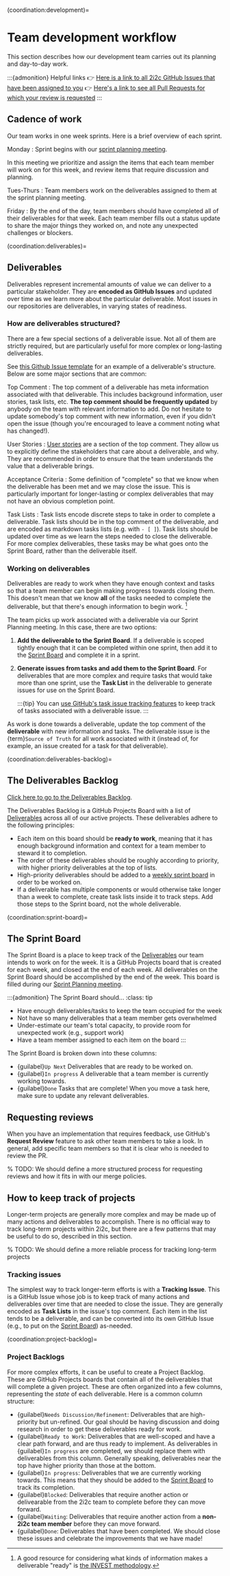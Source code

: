 (coordination:development)=
# Team development workflow

This section describes how our development team carries out its planning and day-to-day work.

:::{admonition} Helpful links
👉 [Here is a link to all 2i2c GitHub Issues that have been assigned to you](https://github.com/issues?q=is%3Aissue+is%3Aopen+archived%3Afalse+sort%3Aupdated-desc+assignee%3A%40me+user%3A2i2c-org+)
👉 [Here's a link to see all Pull Requests for which your review is requested](https://github.com/issues?q=is%3Aopen+archived%3Afalse+sort%3Aupdated-desc+user%3A2i2c-org+type%3Apr+review-requested%3A%40me+)
:::

## Cadence of work

Our team works in one week sprints.
Here is a brief overview of each sprint.

Monday
: Sprint begins with our [sprint planning meeting](meetings:sprint-planning).

  In this meeting we prioritize and assign the items that each team member will work on for this week, and review items that require discussion and planning.

Tues-Thurs
: Team members work on the deliverables assigned to them at the sprint planning meeting.

Friday
: By the end of the day, team members should have completed all of their deliverables for that week.
  Each team member fills out a status update to share the major things they worked on, and note any unexpected challenges or blockers.

(coordination:deliverables)=
## Deliverables

Deliverables represent incremental amounts of value we can deliver to a particular stakeholder.
They are **encoded as GitHub Issues** and updated over time as we learn more about the particular deliverable.
Most issues in our repositories are deliverables, in varying states of readiness.

### How are deliverables structured?

There are a few special sections of a deliverable issue.
Not all of them are strictly required, but are particularly useful for more complex or long-lasting deliverables.

See [this Github Issue template](https://github.com/2i2c-org/team-compass/blob/main/.github/ISSUE_TEMPLATE/new-enhancement.md) for an example of a deliverable's structure.
Below are some major sections that are common:

Top Comment
: The top comment of a deliverable has meta information associated with that deliverable.
  This includes background information, user stories, task lists, etc.
  **The top comment should be frequently updated** by anybody on the team with relevant information to add.
  Do not hesitate to update somebody's top comment with new information, even if you didn't open the issue (though you're encouraged to leave a comment noting what has changed!).

User Stories
: [User stories](https://www.atlassian.com/agile/project-management/user-stories) are a section of the top comment.
  They allow us to explicitly define the stakeholders that care about a deliverable, and why.
  They are recommended in order to ensure that the team understands the value that a deliverable brings.

Acceptance Criteria
: Some definition of "complete" so that we know when the deliverable has been met and we may close the issue.
  This is particularly important for longer-lasting or complex deliverables that may not have an obvious completion point.

Task Lists
: Task lists encode discrete steps to take in order to complete a deliverable.
  Task lists should be in the top comment of the deliverable, and are encoded as markdown tasks lists (e.g. with `- [ ]`).
  Task lists should be updated over time as we learn the steps needed to close the deliverable.
  For more complex deliverables, these tasks may be what goes onto the Sprint Board, rather than the deliverable itself.

### Working on deliverables

Deliverables are ready to work when they have enough context and tasks so that a team member can begin making progress towards closing them.
This doesn't mean that we know **all** of the tasks needed to complete the deliverable, but that there's enough information to begin work. [^invest]

[^invest]: A good resource for considering what kinds of information makes a deliverable "ready" is [the INVEST methodology](https://agileforall.com/new-to-agile-invest-in-good-user-stories).

The team picks up work associated with a deliverable via our Sprint Planning meeting.
In this case, there are two options:

1. **Add the deliverable to the Sprint Board**. If a deliverable is scoped tightly enough that it can be completed within one sprint, then add it to the [Sprint Board](coordination:sprint-board) and complete it in a sprint.
2. **Generate issues from tasks and add them to the Sprint Board**. For deliverables that are more complex and require tasks that would take more than one sprint, use the **Task List** in the deliverable to generate issues for use on the Sprint Board.

   :::{tip}
   You can [use GitHub's task issue tracking features](https://docs.github.com/en/issues/tracking-your-work-with-issues/about-task-lists) to keep track of tasks associated with a deliverable issue.
   :::

As work is done towards a deliverable, update the top comment of the **deliverable** with new information and tasks.
The deliverable issue is the {term}`Source of Truth` for all work associated with it (instead of, for example, an issue created for a task for that deliverable).

(coordination:deliverables-backlog)=
## The Deliverables Backlog

[Click here to go to the Deliverables Backlog](https://github.com/orgs/2i2c-org/projects/7?fullscreen=true).

The Deliverables Backlog is a GitHub Projects Board with a list of [Deliverables](coordination:deliverables) across all of our active projects.
These deliverables adhere to the following principles:

- Each item on this board should be **ready to work**, meaning that it has enough background information and context for a team member to steward it to completion.
- The order of these deliverables should be roughly according to priority, with higher priority deliverables at the top of lists.
- High-priority deliverables should be added to a [weekly sprint board](coordination:sprint-board) in order to be worked on.
- If a deliverable has multiple components or would otherwise take longer than a week to complete, create task lists inside it to track steps. Add those steps to the Sprint board, not the whole deliverable.

(coordination:sprint-board)=
## The Sprint Board

The Sprint Board is a place to keep track of the [Deliverables](coordination:deliverables) our team intends to work on for the week.
It is a GitHub Projects board that is created for each week, and closed at the end of each week.
All deliverables on the Sprint Board should be accomplished by the end of the week.
This board is filled during our [Sprint Planning meeting](meetings:sprint-planning).

:::{admonition} The Sprint Board should...
:class: tip
- Have enough deliverables/tasks to keep the team occupied for the week
- Not have so many deliverables that a team member gets overwhelmed
- Under-estimate our team's total capacity, to provide room for unexpected work (e.g., support work)
- Have a team member assigned to each item on the board
:::

The Sprint Board is broken down into these columns:

- {guilabel}`Up Next` Deliverables that are ready to be worked on.
- {guilabel}`In progress` A deliverable that a team member is currently working towards.
- {guilabel}`Done` Tasks that are complete! When you move a task here, make sure to update any relevant deliverables.

## Requesting reviews

When you have an implementation that requires feedback, use GitHub's **Request Review** feature to ask other team members to take a look.
In general, add specific team members so that it is clear who is needed to review the PR.

% TODO: We should define a more structured process for requesting reviews and how it fits in with our merge policies.

## How to keep track of projects

Longer-term projects are generally more complex and may be made up of many actions and deliverables to accomplish.
There is no official way to track long-term projects within 2i2c, but there are a few patterns that may be useful to do so, described in this section.

% TODO: We should define a more reliable process for tracking long-term projects

### Tracking issues

The simplest way to track longer-term efforts is with a **Tracking Issue**.
This is a GitHub Issue whose job is to keep track of many actions and deliverables over time that are needed to close the issue.
They are generally encoded as **Task Lists** in the issue's top comment.
Each item in the list tends to be a deliverable, and can be converted into its own GitHub Issue (e.g., to put on the [Sprint Board](coordination:sprint-board)) as-needed.

(coordination:project-backlog)=
### Project Backlogs

For more complex efforts, it can be useful to create a Project Backlog.
These are GitHub Projects boards that contain all of the deliverables that will complete a given project.
These are often organized into a few columns, representing the _state_ of each deliverable.
Here is a common column structure:

- {guilabel}`Needs Discussion/Refinement`: Deliverables that are high-priority but un-refined. Our goal should be having discussion and doing research in order to get these deliverables ready for work.
- {guilabel}`Ready to Work`: Deliverables that are well-scoped and have a clear path forward, and are thus ready to implement. As deliverables in {guilabel}`In progress` are completed, we should replace them with deliverables from this column. Generally speaking, deliverables near the top have higher priority than those at the bottom.
- {guilabel}`In progress`: Deliverables that we are currently working towards. This means that they should be added to the [Sprint Board](coordination:sprint-board) to track its completion.
- {guilabel}`Blocked`: Deliverables that require another action or delivearable from the 2i2c team to complete before they can move forward.
- {guilabel}`Waiting`: Deliverables that require another action from a **non-2i2c team member** before they can move forward.
- {guilabel}`Done`: Deliverables that have been completed. We should close these issues and celebrate the improvements that we have made!
